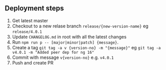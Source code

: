 ## Deployment steps

1. Get latest master
2. Checkout to a new relase branch `release/{new-version-name}` eg `release/4.0.1`
3. Update `CHANGELOG.md` in root with all the latest changes
4. Run `npm run p -- [major|minor|patch] {message}`.
5. Create a tag `git tag -a v {version-no} -m "{message}"` eg `git tag -a v4.0.1 -m "Added peer dep for ng 16" `
6. Commit with message `v{version-no}` e.g. `v4.0.1`
7. Push and create PR